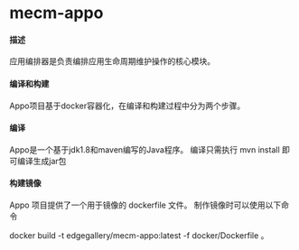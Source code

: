 # mecm-appo

#### 描述
应用编排器是负责编排应用生命周期维护操作的核心模块。

#### 编译和构建
Appo项目基于docker容器化，在编译和构建过程中分为两个步骤。

#### 编译
Appo是一个基于jdk1.8和maven编写的Java程序。 编译只需执行 mvn install 即可编译生成jar包

#### 构建镜像
Appo 项目提供了一个用于镜像的 dockerfile 文件。 制作镜像时可以使用以下命令

docker build -t edgegallery/mecm-appo:latest -f docker/Dockerfile 。